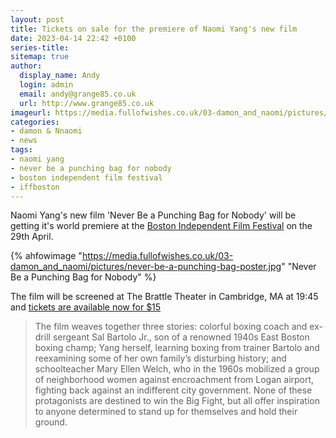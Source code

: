 ```yaml
---
layout: post
title: Tickets on sale for the premiere of Naomi Yang's new film
date: 2023-04-14 22:42 +0100
series-title:
sitemap: true
author:
  display_name: Andy
  login: admin
  email: andy@grange85.co.uk
  url: http://www.grange85.co.uk
imageurl: https://media.fullofwishes.co.uk/03-damon_and_naomi/pictures/never-be-a-punching-bag-poster.jpg
categories:
- damon & Nnaomi
- news
tags:
- naomi yang
- never be a punching bag for nobody
- boston independent film festival
- iffboston
---
```

Naomi Yang's new film 'Never Be a Punching Bag for Nobody' will be getting it's world premiere at the [Boston Independent Film Festival](https://iffboston.org/series/the-festival/) on the 29th April.

{% ahfowimage "https://media.fullofwishes.co.uk/03-damon_and_naomi/pictures/never-be-a-punching-bag-poster.jpg" "Never Be a Punching Bag for Nobody" %}

The film will be screened at The Brattle Theater in Cambridge, MA at 19:45 and [tickets are available now for $15](https://iffboston.org/series/the-festival/screening/never-be-a-punching-bag-for-nobody)

> The film weaves together three stories: colorful boxing coach and ex-drill sergeant Sal Bartolo Jr., son of a renowned 1940s East Boston boxing champ; Yang herself, learning boxing from trainer Bartolo and reexamining some of her own family’s disturbing history; and schoolteacher Mary Ellen Welch, who in the 1960s mobilized a group of neighborhood women against encroachment from Logan airport, fighting back against an indifferent city government. None of these protagonists are destined to win the Big Fight, but all offer inspiration to anyone determined to stand up for themselves and hold their ground.


